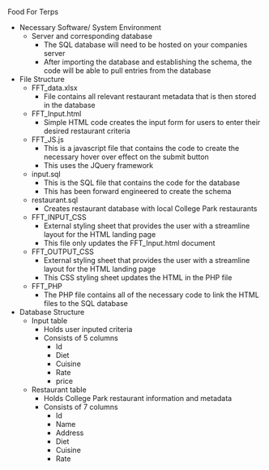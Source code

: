 Food For Terps

- Necessary Software/ System Environment
  - Server and corresponding database
    - The SQL database will need to be hosted on your companies server
    - After importing the database and establishing the schema, the code will be able to pull entries from the database
- File Structure
  - FFT\_data.xlsx
    - File contains all relevant restaurant metadata that is then stored in the database
  - FFT\_Input.html
    - Simple HTML code creates the input form for users to enter their desired restaurant criteria
  - FFT\_JS.js
    - This is a javascript file that contains the code to create the necessary hover over effect on the submit button
    - This uses the JQuery framework
  - input.sql
    - This is the SQL file that contains the code for the database
    - This has been forward engineered to create the schema
  - restaurant.sql
    - Creates restaurant database with local College Park restaurants
  - FFT\_INPUT\_CSS
    - External styling sheet that provides the user with a streamline layout for the HTML landing page
    - This file only updates the FFT\_Input.html document
  - FFT\_OUTPUT\_CSS
    - External styling sheet that provides the user with a streamline layout for the HTML landing page
    - This CSS styling sheet updates the HTML in the PHP file
  - FFT\_PHP
    - The PHP file contains all of the necessary code to link the HTML files to the SQL database
- Database Structure
  - Input table
    - Holds user inputed criteria
    - Consists of 5 columns
      - Id
      - Diet
      - Cuisine
      - Rate
      - price
  - Restaurant table
    - Holds College Park restaurant information and metadata
    - Consists of 7 columns
      - Id
      - Name
      - Address
      - Diet
      - Cuisine
      - Rate

